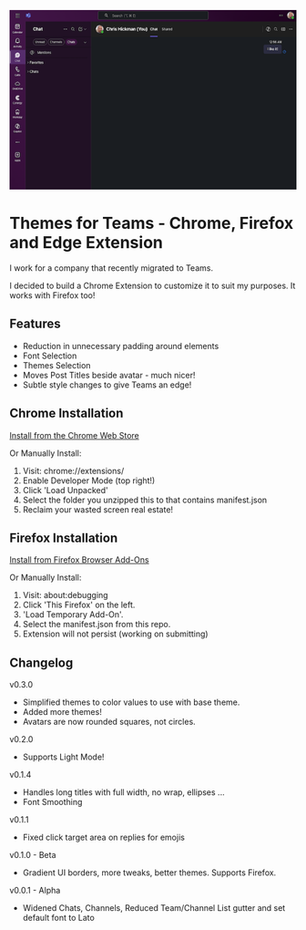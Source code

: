![App Preview](App-Preview.png)
  
# Themes for Teams - Chrome, Firefox and Edge Extension

I work for a company that recently migrated to Teams.  

I decided to build a Chrome Extension to customize it to
suit my purposes.  It works with Firefox too!

## Features

- Reduction in unnecessary padding around elements
- Font Selection
- Themes Selection
- Moves Post Titles beside avatar - much nicer!
- Subtle style changes to give Teams an edge!

## Chrome Installation

[Install from the Chrome Web Store](https://chromewebstore.google.com/detail/themes-for-teams/odimdoddkdpnifojkpgcmcgehlkdjakj)

Or Manually Install:

1. Visit: chrome://extensions/
2. Enable Developer Mode (top right!)
3. Click 'Load Unpacked'
4. Select the folder you unzipped this to that contains manifest.json
5. Reclaim your wasted screen real estate!

## Firefox Installation

[Install from Firefox Browser Add-Ons](https://addons.mozilla.org/en-US/firefox/addon/themes-for-teams/)

Or Manually Install:

1. Visit: about:debugging
2. Click 'This Firefox' on the left.
3. 'Load Temporary Add-On'.
4. Select the manifest.json from this repo.
5. Extension will not persist (working on submitting)

## Changelog

v0.3.0 
  - Simplified themes to color values to use with base theme.
  - Added more themes!
  - Avatars are now rounded squares, not circles.

v0.2.0
  - Supports Light Mode!

v0.1.4
  - Handles long titles with full width, no wrap, ellipses ...
  - Font Smoothing

v0.1.1 
  - Fixed click target area on replies for emojis

v0.1.0 - Beta
  - Gradient UI borders, more tweaks, better themes.  Supports Firefox.

v0.0.1 - Alpha
  - Widened Chats, Channels, Reduced Team/Channel List gutter and set default font to Lato

